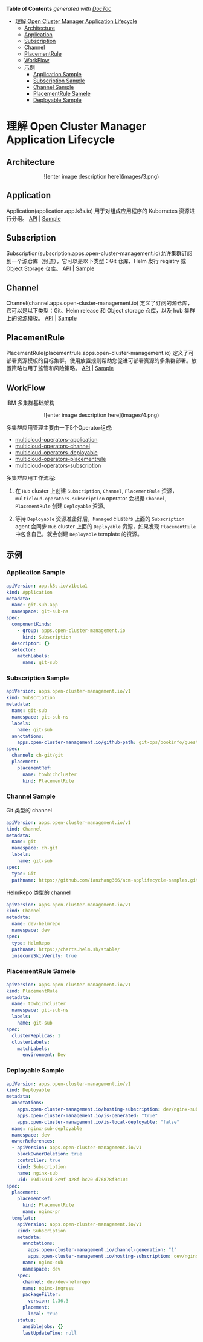 <!-- START doctoc generated TOC please keep comment here to allow auto update -->
<!-- DON'T EDIT THIS SECTION, INSTEAD RE-RUN doctoc TO UPDATE -->
**Table of Contents**  *generated with [DocToc](https://github.com/thlorenz/doctoc)*

- [理解 Open Cluster Manager Application Lifecycle](#理解-open-cluster-manager-application-lifecycle)
  - [Architecture](#architecture)
  - [Application](#application)
  - [Subscription](#subscription)
  - [Channel](#channel)
  - [PlacementRule](#placementrule)
  - [WorkFlow](#workflow)
  - [示例](#示例)
    - [Application Sample](#application-sample)
    - [Subscription Sample](#subscription-sample)
    - [Channel Sample](#channel-sample)
    - [PlacementRule Samele](#placementrule-samele)
    - [Deployable Sample](#deployable-sample)

<!-- END doctoc generated TOC please keep comment here to allow auto update -->

# 理解 Open Cluster Manager Application Lifecycle

## Architecture
<div align="center">
    ![enter image description here](images/3.png)
</div>

## Application

Application(application.app.k8s.io) 用于对组成应用程序的 Kubernetes 资源进行分组。
[API](https://github.com/kubernetes-sigs/application/blob/master/api/v1beta1/application_types.go) | [Sample](#application-sample)

## Subscription

Subscription(subscription.apps.open-cluster-management.io)允许集群订阅到一个源仓库（频道），它可以是以下类型：Git 仓库、Helm 发行 registry 或 Object Storage 仓库。
[API](https://github.com/open-cluster-management/multicloud-operators-subscription/blob/main/pkg/apis/apps/v1/subscription_types.go) | [Sample](#subscription-sample)

## Channel

Channel(channel.apps.open-cluster-management.io) 定义了订阅的源仓库，它可以是以下类型：Git、Helm release 和 Object storage 仓库，以及 hub 集群上的资源模板。
[API](https://github.com/open-cluster-management/multicloud-operators-channel/blob/main/pkg/apis/apps/v1/channel_types.go) | [Sample](#channel-sample)

## PlacementRule

PlacementRule(placementrule.apps.open-cluster-management.io) 定义了可部署资源模板的目标集群。使用放置规则帮助您促进可部署资源的多集群部署。放置策略也用于监管和风险策略。
[API](https://github.com/open-cluster-management/multicloud-operators-placementrule/blob/main/pkg/apis/apps/v1/placementrule_types.go) | [Sample](#placementrule-sample)

## WorkFlow

IBM 多集群基础架构
<div align="center">
    ![enter image description here](images/4.png)
</div>

多集群应用管理主要由一下5个Operator组成:

  - [multicloud-operators-application](https://github.com/open-cluster-management/multicloud-operators-application)
  - [multicloud-operators-channel](https://github.com/open-cluster-management/multicloud-operators-channel)
  - [multicloud-operators-deployable](https://github.com/open-cluster-management/multicloud-operators-deployable)
  - [multicloud-operators-placementrule](https://github.com/open-cluster-management/multicloud-operators-placementrule)
  - [multicloud-operators-subscription](https://github.com/open-cluster-management/multicloud-operators-subscription)

多集群应用工作流程:

  1. 在 `Hub` cluster 上创建 `Subscription`, `Channel`, `PlacementRule` 资源， `multicloud-operators-subscription` operator 会根据 `Channel`, `PlacementRule` 创建 `Deployable` 资源。

  1. 等待 `Deployable` 资源准备好后，`Managed` clusters 上面的 `Subscription` agent 会同步 `Hub` cluster 上面的 `Deployable` 资源，如果发现 `PlacementRule` 中包含自己，就会创建 `Deployable` template 的资源。

## 示例

### Application Sample

```yaml
apiVersion: app.k8s.io/v1beta1
kind: Application
metadata:
  name: git-sub-app
  namespace: git-sub-ns
spec:
  componentKinds:
    - group: apps.open-cluster-management.io
      kind: Subscription
  descriptor: {}
  selector:
    matchLabels:
      name: git-sub
```

### Subscription Sample

```yaml
apiVersion: apps.open-cluster-management.io/v1
kind: Subscription
metadata:
  name: git-sub
  namespace: git-sub-ns
  labels:
    name: git-sub
  annotations:
    apps.open-cluster-management.io/github-path: git-ops/bookinfo/guestbook
spec:
  channel: ch-git/git
  placement:
    placementRef: 
      name: towhichcluster
      kind: PlacementRule
```

### Channel Sample

Git 类型的 channel

```yaml
apiVersion: apps.open-cluster-management.io/v1
kind: Channel
metadata:
  name: git
  namespace: ch-git
  labels:
    name: git-sub
spec:
  type: Git
  pathname: https://github.com/ianzhang366/acm-applifecycle-samples.git
```

HelmRepo 类型的 channel

```yaml
apiVersion: apps.open-cluster-management.io/v1
kind: Channel
metadata:
  name: dev-helmrepo
  namespace: dev
spec:
  type: HelmRepo
  pathname: https://charts.helm.sh/stable/
  insecureSkipVerify: true
```

### PlacementRule Samele

```yaml
apiVersion: apps.open-cluster-management.io/v1
kind: PlacementRule
metadata:
  name: towhichcluster
  namespace: git-sub-ns
  labels:
    name: git-sub
spec:
  clusterReplicas: 1
  clusterLabels:
    matchLabels:
      environment: Dev
```

### Deployable Sample

```yaml
apiVersion: apps.open-cluster-management.io/v1
kind: Deployable
metadata:
  annotations:
    apps.open-cluster-management.io/hosting-subscription: dev/nginx-sub
    apps.open-cluster-management.io/is-generated: "true"
    apps.open-cluster-management.io/is-local-deployable: "false"
  name: nginx-sub-deployable
  namespace: dev
  ownerReferences:
  - apiVersion: apps.open-cluster-management.io/v1
    blockOwnerDeletion: true
    controller: true
    kind: Subscription
    name: nginx-sub
    uid: 09d1691d-8c9f-428f-bc20-d76878f3c10c
spec:
  placement:
    placementRef:
      kind: PlacementRule
      name: nginx-pr
  template:
    apiVersion: apps.open-cluster-management.io/v1
    kind: Subscription
    metadata:
      annotations:
        apps.open-cluster-management.io/channel-generation: "1"
        apps.open-cluster-management.io/hosting-subscription: dev/nginx-sub
      name: nginx-sub
      namespace: dev
    spec:
      channel: dev/dev-helmrepo
      name: nginx-ingress
      packageFilter:
        version: 1.36.3
      placement:
        local: true
    status:
      ansiblejobs: {}
      lastUpdateTime: null
```
